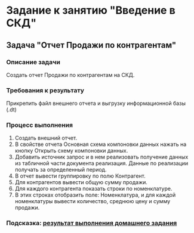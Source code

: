 # Задание к занятию "Введение в СКД"

## Задача "Отчет Продажи по контрагентам"

### Описание задачи

Создать отчет Продажи по контрагентам на СКД. 

### Требования к результату

Прикрепить файл внешнего отчета и выгрузку информационной базы (.dt)

### Процесс выполнения

1. Создать внешний отчет.
2. В свойстве отчета Основная схема компоновки данных нажать на кнопку Открыть схему компоновки данных.
3. Добавить источник запрос и в нем реализовать получение данных из табличной части документа реализация. Данные по реализации получать за определенный период.
4. В отчет вывести группировку по полю Контрагент. 
5. Для контрагентов вывести общую сумму продажи.
6. Для каждого контрагента показать строки по номенклатуре.
7. В этих строках отобразить поле: Номенклатура, и для каждой номенклатуры вывести количество, среднюю цену и сумму продажи.

### Подсказка: [результат выполнения домашнего задания](Examples/homework-6-6-example.md)